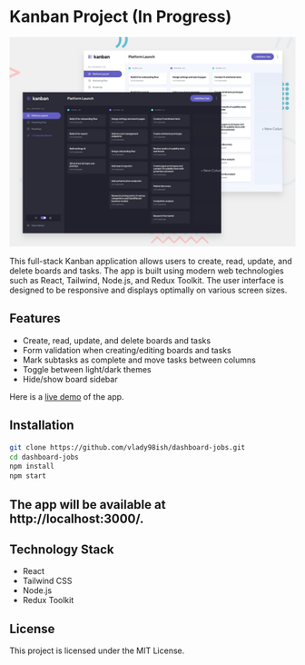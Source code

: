 # Kanban Project (In Progress)

![Kanban Project Screenshot](https://github.com/vlady98ish/dashboard-jobs/blob/main/preview.jpg)

This full-stack Kanban application allows users to create, read, update, and delete boards and tasks. The app is built using modern web technologies such as React, Tailwind, Node.js, and Redux Toolkit. The user interface is designed to be responsive and displays optimally on various screen sizes.

## Features

- Create, read, update, and delete boards and tasks
- Form validation when creating/editing boards and tasks
- Mark subtasks as complete and move tasks between columns
- Toggle between light/dark themes
- Hide/show board sidebar

Here is a [live demo](https:/#) of the app.

## Installation

```sh
git clone https://github.com/vlady98ish/dashboard-jobs.git
cd dashboard-jobs
npm install
npm start
```

## The app will be available at http://localhost:3000/.

## Technology Stack
- React
- Tailwind CSS
- Node.js
- Redux Toolkit


## License
This project is licensed under the MIT License.
